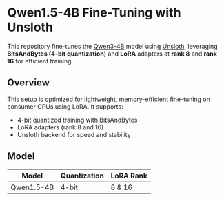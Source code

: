 # Qwen1.5-4B Fine-Tuning with Unsloth

This repository fine-tunes the [Qwen3-4B](https://huggingface.co/unsloth/Qwen3-4B-unsloth-bnb-4bit) model using [Unsloth](https://github.com/unslothai/unsloth), leveraging **BitsAndBytes (4-bit quantization)** and **LoRA** adapters at **rank 8** and **rank 16** for efficient training.

## Overview

This setup is optimized for lightweight, memory-efficient fine-tuning on consumer GPUs using LoRA. It supports:

- 4-bit quantized training with BitsAndBytes
- LoRA adapters (rank 8 and 16)
- Unsloth backend for speed and stability

## Model

| Model              | Quantization | LoRA Rank |
|-------------------|--------------|-----------|
| Qwen1.5-4B         | 4-bit        | 8 & 16    |


